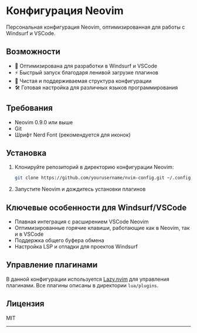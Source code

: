 # Конфигурация Neovim

Персональная конфигурация Neovim, оптимизированная для работы с Windsurf и VSCode.

## Возможности

- 🚀 Оптимизирована для разработки в Windsurf и VSCode
- ⚡ Быстрый запуск благодаря ленивой загрузке плагинов
- 🎨 Чистая и поддерживаемая структура конфигурации
- 🛠️ Готовая настройка для различных языков программирования

## Требования

- Neovim 0.9.0 или выше
- Git
- Шрифт Nerd Font (рекомендуется для иконок)

## Установка

1. Клонируйте репозиторий в директорию конфигурации Neovim:
   ```bash
   git clone https://github.com/yourusername/nvim-config.git ~/.config/nvim
   ```

2. Запустите Neovim и дождитесь установки плагинов

## Ключевые особенности для Windsurf/VSCode

- Плавная интеграция с расширением VSCode Neovim
- Оптимизированные горячие клавиши, работающие как в Neovim, так и в VSCode
- Поддержка общего буфера обмена
- Настройка LSP и отладки для проектов Windsurf

## Управление плагинами

В данной конфигурации используется [Lazy.nvim](https://github.com/folke/lazy.nvim) для управления плагинами. Все плагины описаны в директории `lua/plugins`.

## Лицензия

MIT
*****
